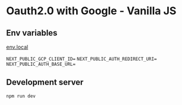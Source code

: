# Oauth2.0 with Google - Vanilla JS

## Env variables

[env.local](./env.local)

`NEXT_PUBLIC_GCP_CLIENT_ID=`
`NEXT_PUBLIC_AUTH_REDIRECT_URI=`
`NEXT_PUBLIC_AUTH_BASE_URL=`

## Development server

```bash
npm run dev
```
